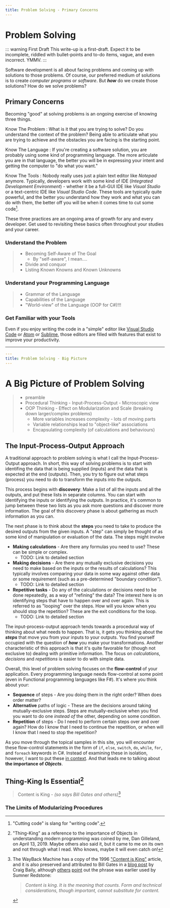 ```yaml
---
title: Problem Solving - Primary Concerns
---
```

# Problem Solving

::: warning First Draft
This write-up is a first-draft. Expect it to be incomplete, riddled with bullet-points and to-do items, vague, and even incorrect. YMMV.
:::

Software development is all about facing problems and coming up with solutions to those problems. Of course, our preferred medium of solutions is to create *computer programs* or *software*. But ***how*** do we create those solutions? How do we solve problems?

## Primary Concerns

Becoming "good" at solving problems is an ongoing exercise of knowing three things.

Know The Problem
: What is it that you are trying to solve? Do you understand the context of the problem? Being able to articulate what you are trying to achieve and the obstacles you are facing is the starting point.

Know The Language
: If you're creating a software solution, you are probably using some kind of programming language. The more articulate you are in that language, the better you will be in expressing your intent and getting the computer to "do what you want."

Know The Tools
: Nobody really uses just a plain text editor like *Notepad* anymore. Typically, developers work with some kind of IDE (*Integrated Development Environment*) - whether it be a full-GUI IDE like *Visual Studio* or a text-centric IDE like *Visual Studio Code*. These tools are typically quite powerful, and the better you understand how they work and what you can do with them, the better off you will be when it comes time to cut some code[^a].

[^a]: "Cutting code" is slang for "writing code".

These three practices are an ongoing area of growth for any and every developer. Get used to revisiting these basics often throughout your studies and your career.

### Understand the Problem

> - Becoming Self-Aware of The Goal
>   - By "self-aware", I mean....
> - Divide and conquor
> - Listing Known Knowns and Known Unknowns

### Understand your Programming Language

> - Grammar of the Language
> - Capabilities of the Language
> - "World-view" of the Language (OOP for C#)!!!

### Get Familiar with your Tools

Even if you enjoy writing the code in a "simple" editor like [Visual Studio Code](https://code.visualstudio.com) or [Atom](https://atom.io/) or [Sublime](https://www.sublimetext.com/), those editors are filled with features that exist to improve your productivity. 

----

```yaml
---
title: Problem Solving - Big Picture
---
```

# A Big Picture of Problem Solving

> - preamble
> - Procedural Thinking - Input-Process-Output - Microscopic view
> - OOP Thinking - Effect on Modularization and Scale (breaking down larger/complex problems)
>   - More variables increases complexity - lots of moving parts
>   - Variable relationships lead to "object-like" associations
>   - Encapsulating complexity (of calculations and behaviours)

## The Input-Process-Output Approach

A traditional approach to problem solving is what I call the Input-Process-Output approach. In short, this way of solving problems is to start with identifing the data that is being supplied (inputs) and the data that is expected at the end (outputs). Then, you try to figure out what steps (process) you need to do to transform the inputs into the outputs.

This process begins with **discovery**: Make a list of all the inputs and all the outputs, and put these lists in separate columns. You can start with identifying the inputs or identifying the outputs. In practice, it's common to jump between these two lists as you ask more questions and discover more information. The goal of this discovery phase is about gathering as much information as you can.

The next phase is to think about the **steps** you need to take to produce the desired outputs from the given inputs. A "step" can simply be thought of as some kind of manipulation or evaluation of the data. The steps might involve

- **Making calculations** - Are there any formulas you need to use? These can be simple or complex.
  - TODO: Link to detailed section
- **Making decisions** - Are there any mutually exclusive decisions you need to make based on the inputs or the results of calculations? This typically involves comparing your data in some way against other data or some requirement (such as a pre-determined "boundary condition").
  - TODO: Link to detailed section
- **Repetitive tasks** - Do any of the calculations or decisions need to be done repeatedly, as a way of "refining" the data? The interest here is on identifying steps that have to happen over and over again. This is referred to as "looping" over the steps. How will you know when you should stop the repetition? These are the exit conditions for the loop.
  - TODO: Link to detailed section

The input-process-output approach tends towards a procedural way of thinking about what needs to happen. That is, it gets you thinking about the ***steps*** that move you from your inputs to your outputs. You find yourself occupied with the question of ***how*** you make your transformations. Another characteristic of this approach is that it's quite favorable for (though not exclusive to) dealing with primitive information. The focus on *calculations*, *decisions* and *repetitions* is easier to do with simple data.

Overall, this level of problem solving focuses on the **flow-control** of your application. Every programming language needs flow-control at some point (even in Functional programming languages like F#). It's where you think about your:

- **Sequence** of steps - Are you doing them in the right order? When does order matter?
- **Alternative** paths of logic - These are the decisions around taking mutually-exclusive steps. Steps are mutually-exclusive when you find you want to do one *instead of* the other, depending on some condition.
- **Repetition** of steps - Do I need to perform certain steps over and over again? How do I know that I need to continue the repetition, or when will I know that I need to stop the repetition?

As you move through the topical samples in this site, you will encounter these flow-control statements in the form of `if`, `else`, `switch`, `do`, `while`, `for`, and `foreach` keywords in C#. Instead of examining these in isolation, however, I want to put these [in context](../Topic/ReadMe.md#c-in-context). And that leads me to talking about **the importance of *Objects***.

## Thing-King Is Essential[^1]

[^1]: "Thing-King" as a reference to the importance of Objects in understanding modern programming was coined by me, Dan Gilleland, on April 13, 2019. Maybe others also said it, but it came to me on its own and not through what I read. Who knows, maybe it will even catch on!

> Content is King - *(so says Bill Gates and others)*[^2]

[^2]: The WayBack Machine has a copy of the 1996 ["Content is King"](http://web.archive.org/web/20010126005200/http://www.microsoft.com/billgates/columns/1996essay/essay960103.asp) article, and it is also preserved and attributed to Bill Gates in a [blog post](https://www.craigbailey.net/content-is-king-by-bill-gates/) by Craig Baily, although [others](https://cognitiveseo.com/blog/216/the-content-monarchy-who-says-content-is-king-and-why/) [point](https://lgkmarketingcc.com/content-king-said-better/) out the phrase was earlier used by Sumner Redstone:

    > *Content is king. It is the meaning that counts. Form and technical considerations, though important, cannot substitute for content.*

### The Limits of Modularizing Procedures

